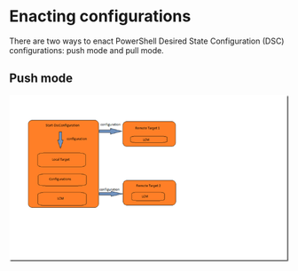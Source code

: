 # Enacting configurations
There are two ways to enact PowerShell Desired State Configuration (DSC) configurations: push mode and pull mode.

## Push mode
![Push mode](../images/Push.png "How push mode works")
